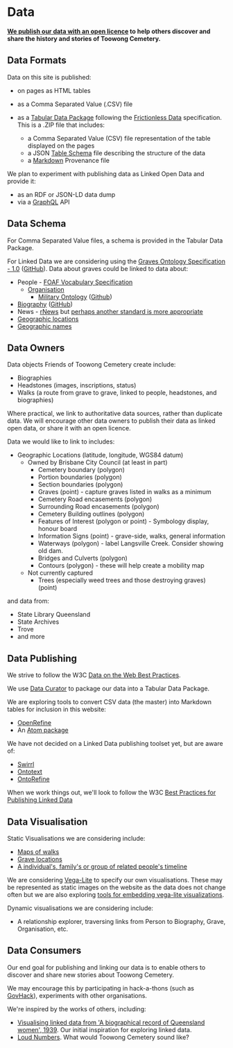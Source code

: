 #  Data

**[We publish our data with an open licence](legal.md) to help others discover and share the history and stories of Toowong Cemetery.**

## Data Formats 

Data on this site is published:

- on pages as HTML tables
- as a Comma Separated Value (.CSV) file 
- as a [Tabular Data Package](https://specs.frictionlessdata.io/tabular-data-package/) following the [Frictionless Data](https://frictionlessdata.io) specification. This is a .ZIP file that includes: 

    - a Comma Separated Value (CSV) file representation of the table displayed on the pages
    - a JSON [Table Schema](https://specs.frictionlessdata.io/table-schema/) file describing the structure of the data 
    - a [Markdown](https://commonmark.org/help/) Provenance file

We plan to experiment with publishing data as Linked Open Data and provide it:

- as an RDF or JSON-LD data dump 
- via a [GraphQL](https://graphql.org) API

## Data Schema

For Comma Separated Value files, a schema is provided in the Tabular Data Package.

For Linked Data we are considering using the [Graves Ontology Specification - 1.0](https://rdf.muninn-project.org/ontologies/graves.html) ([GitHub](https://github.com/muninn/graves)). Data about graves could be linked to data about:

- People - [FOAF Vocabulary Specification](http://xmlns.com/foaf/spec/)
    - [Organisation](https://www.w3.org/TR/vocab-org/) 
        - [Military Ontology](http://rdf.muninn-project.org/ontologies/military.html) ([Github](https://github.com/muninn/military))
- [Biography](https://vocab.org/bio/) ([GitHub](https://github.com/iand/vocab-bio))
- News - [rNews](http://dev.iptc.org/rNews) but [perhaps another standard is more appropriate](http://dev.iptc.org/rNews-and-other-standards)
- [Geographic locations](https://www.w3.org/2003/01/geo/)
- [Geographic names](http://www.geonames.org/ontology/documentation.html)

## Data Owners

Data objects Friends of Toowong Cemetery create include: 

- Biographies
- Headstones (images, inscriptions, status)
- Walks (a route from grave to grave, linked to people, headstones, and biographies)

Where practical, we link to authoritative data sources, rather than duplicate data. We will encourage other data owners to publish their data as linked open data, or share it with an open licence. 

Data we would like to link to includes: 

- Geographic Locations (latitude, longitude, WGS84 datum)
    - Owned by Brisbane City Council (at least in part)
        - Cemetery boundary (polygon)
        - Portion boundaries (polygon)
        - Section boundaries (polygon)
        - Graves (point) - capture graves listed in walks as a minimum
        - Cemetery Road encasements (polygon)
        - Surrounding Road encasements (polygon)
        - Cemetery Building outlines (polygon)
        - Features of Interest (polygon or point) - Symbology display, honour board
        - Information Signs (point) - grave-side, walks, general information
        - Waterways (polygon) - label Langsville Creek. Consider showing old dam.
        - Bridges and Culverts (polygon)
        - Contours (polygon) - these will help create a mobility map
    - Not currently captured    
        - Trees (especially weed trees and those destroying graves) (point)
        
and data from: 
        
- State Library Queensland
- State Archives
- Trove
- and more

## Data Publishing 

We strive to follow the W3C [Data on the Web Best Practices](https://www.w3.org/TR/dwbp/).

We use [Data Curator](https://www.qcif.edu.au/news/data-curator-now-in-app-stores/) to package our data into a Tabular Data Package. 

We are exploring tools to convert CSV data (the master) into Markdown tables for inclusion in this website:

- [OpenRefine](https://openrefine.org)  
- An [Atom package](https://github.com/takezoe/atom-csv-markdown) 

We have not decided on a Linked Data publishing toolset yet, but are aware of: 

- [Swirrl](https://www.swirrl.com)
- [Ontotext](https://www.ontotext.com)
- [OntoRefine](https://graphdb.ontotext.com/documentation/free/loading-data-using-ontorefine.html)

When we work things out, we'll look to follow the W3C [Best Practices for Publishing Linked Data](https://www.w3.org/TR/ld-bp/)

## Data Visualisation

Static Visualisations we are considering include: 

- [Maps of walks](https://vega.github.io/vega-lite/examples/geo_line.html)
- [Grave locations](https://vega.github.io/vega-lite/examples/geo_layer.html)
- [A individual's, family's or group of related people's timeline](https://bl.ocks.org/jakevdp/1643ebb6853e76c32e47a969f415f3ea)

We are considering [Vega-Lite](https://vega.github.io/vega-lite/) to specify our own visualisations. These may be represented as static images on the website as the data does not change often but we are also exploring [tools for embedding vega-lite visualizations](https://vega.github.io/vega-lite/ecosystem.html#tools-for-embedding-vega-lite-visualizations).

Dynamic visualisations we are considering include:

- A relationship explorer, traversing links from Person to Biography, Grave, Organisation, etc. 


## Data Consumers

Our end goal for publishing and linking our data is to enable others to discover and share new stories about Toowong Cemetery.

We may encourage this by participating in hack-a-thons (such as [GovHack](https://govhack.org)), experiments with other organisations. 

We're inspired by the works of others, including:

- [Visualising linked data from 'A biographical record of Queensland women', 1939](https://www.slq.qld.gov.au/blog/visualising-linked-data-biographical-record-queensland-women-1939). Our initial inspiration for exploring linked data.
- [Loud Numbers](https://anchor.fm/loudnumbers/episodes/The-End-of-the-Road-e131bnl). What would Toowong Cemetery sound like? 
